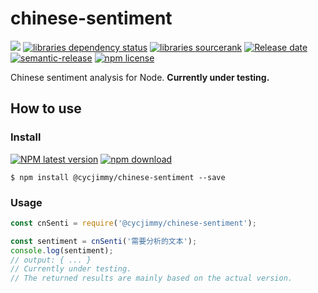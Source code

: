 # chinese-sentiment

![][workflows-badge-image]
[![libraries dependency status][libraries-status-image]][libraries-status-url]
[![libraries sourcerank][libraries-sourcerank-image]][libraries-sourcerank-url]
[![Release date][release-date-image]][release-url]
[![semantic-release][semantic-image]][semantic-url]
[![npm license][license-image]][download-url]

Chinese sentiment analysis for Node. **Currently under testing.**

## How to use
### Install
[![NPM latest version][npm-latest-image]][npm-url]
[![npm download][download-image]][download-url]

```shell
$ npm install @cycjimmy/chinese-sentiment --save
```

### Usage
```javascript
const cnSenti = require('@cycjimmy/chinese-sentiment');

const sentiment = cnSenti('需要分析的文本');
console.log(sentiment); 
// output: { ... }
// Currently under testing.
// The returned results are mainly based on the actual version.
```

<!-- Links: -->
[npm-latest-image]: https://img.shields.io/npm/v/@cycjimmy/chinese-sentiment/latest
[npm-url]: https://npmjs.org/package/@cycjimmy/chinese-sentiment

[download-image]: https://img.shields.io/npm/dt/@cycjimmy/chinese-sentiment
[download-url]: https://npmjs.org/package/@cycjimmy/chinese-sentiment

[workflows-badge-image]: https://github.com/cycjimmy/chinese-sentiment/workflows/Test%20CI/badge.svg

[libraries-status-image]: https://img.shields.io/librariesio/release/npm/@cycjimmy/chinese-sentiment
[libraries-sourcerank-image]: https://img.shields.io/librariesio/sourcerank/npm/@cycjimmy/chinese-sentiment
[libraries-status-url]: https://libraries.io/github/cycjimmy/chinese-sentiment
[libraries-sourcerank-url]: https://libraries.io/npm/@cycjimmy%2Fchinese-sentiment

[release-date-image]: https://img.shields.io/github/release-date/cycjimmy/chinese-sentiment
[release-url]: https://github.com/cycjimmy/chinese-sentiment/releases

[semantic-image]: https://img.shields.io/badge/%20%20%F0%9F%93%A6%F0%9F%9A%80-semantic--release-e10079.svg
[semantic-url]: https://github.com/semantic-release/semantic-release

[license-image]: https://img.shields.io/npm/l/@cycjimmy/chinese-sentiment
